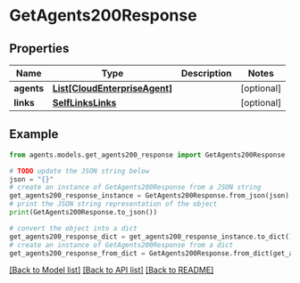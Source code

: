 # GetAgents200Response


## Properties

Name | Type | Description | Notes
------------ | ------------- | ------------- | -------------
**agents** | [**List[CloudEnterpriseAgent]**](CloudEnterpriseAgent.md) |  | [optional] 
**links** | [**SelfLinksLinks**](SelfLinksLinks.md) |  | [optional] 

## Example

```python
from agents.models.get_agents200_response import GetAgents200Response

# TODO update the JSON string below
json = "{}"
# create an instance of GetAgents200Response from a JSON string
get_agents200_response_instance = GetAgents200Response.from_json(json)
# print the JSON string representation of the object
print(GetAgents200Response.to_json())

# convert the object into a dict
get_agents200_response_dict = get_agents200_response_instance.to_dict()
# create an instance of GetAgents200Response from a dict
get_agents200_response_from_dict = GetAgents200Response.from_dict(get_agents200_response_dict)
```
[[Back to Model list]](../README.md#documentation-for-models) [[Back to API list]](../README.md#documentation-for-api-endpoints) [[Back to README]](../README.md)


